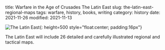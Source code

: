 title: Warfare in the Age of Crusades The Latin East
slug: the-latin-east-regional-maps
tags: warfare, history, books, writing
category: history
date: 2021-11-26
modified: 2021-11-13

![The Latin East]({static}/images/universe/IMG_2693.jpeg){: height=500 style="float:center; padding:16px"}

The Latin East will include 26 detailed and carefully illustrated regional and tactical maps.
